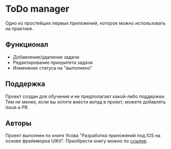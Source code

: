 # ToDo manager 

Одно из простейших первых приложений, которое можно использовать на практике.

## Функционал

- Добавление/удаление задачи
- Редактирование приоритета задачи
- Изменение статуса на "выполнено"


## Поддержка
Проект создан для обучения и не предполагает какой-либо поддержки. Тем не менее, если вы хотите внести вклад в проект, можете добавлять issue и PR.

## Авторы
Проект выполнен по книге Усова "Разработка приложений под IOS на основе фреймворка UIKit". Приобрести книгу можно по [ссылке](https://swiftme.ru/product/kniga-swift-razrabotki-prilozhenij-v-xcode-pod-ios-i-ipados-kniga-2-iz-2/).
